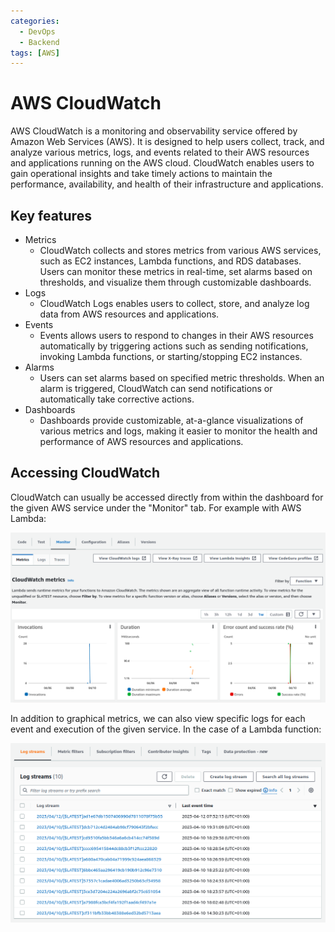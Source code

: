 ```yaml
---
categories:
  - DevOps
  - Backend
tags: [AWS]
---
```


# AWS CloudWatch

AWS CloudWatch is a monitoring and observability service offered by Amazon Web
Services (AWS). It is designed to help users collect, track, and analyze various
metrics, logs, and events related to their AWS resources and applications
running on the AWS cloud. CloudWatch enables users to gain operational insights
and take timely actions to maintain the performance, availability, and health of
their infrastructure and applications.

## Key features

- Metrics
  - CloudWatch collects and stores metrics from various AWS services, such as
    EC2 instances, Lambda functions, and RDS databases. Users can monitor these
    metrics in real-time, set alarms based on thresholds, and visualize them
    through customizable dashboards.
- Logs
  - CloudWatch Logs enables users to collect, store, and analyze log data from
    AWS resources and applications.
- Events
  - Events allows users to respond to changes in their AWS resources
    automatically by triggering actions such as sending notifications, invoking
    Lambda functions, or starting/stopping EC2 instances.
- Alarms
  - Users can set alarms based on specified metric thresholds. When an alarm is
    triggered, CloudWatch can send notifications or automatically take
    corrective actions.
- Dashboards
  - Dashboards provide customizable, at-a-glance visualizations of various
    metrics and logs, making it easier to monitor the health and performance of
    AWS resources and applications.

## Accessing CloudWatch

CloudWatch can usually be accessed directly from within the dashboard for the
given AWS service under the "Monitor" tab. For example with AWS Lambda:

![](/_img/lambda-cloudwatch.png)

In addition to graphical metrics, we can also view specific logs for each event
and execution of the given service. In the case of a Lambda function:

![](/_img/cloudwatch-logs.png)
